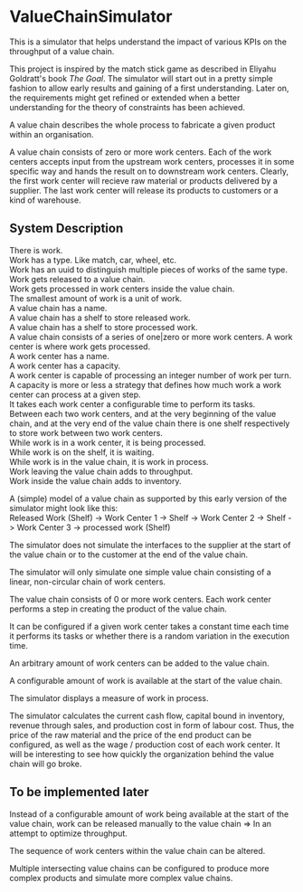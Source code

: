 # ValueChainSimulator
This is a simulator that helps understand the impact of various KPIs on the throughput of a value chain.

This project is inspired by the match stick game as described in Eliyahu Goldratt's book *The Goal*.
The simulator will start out in a pretty simple fashion to allow early results and gaining of a first understanding.
Later on, the requirements might get refined or extended when a better understanding for the theory of constraints
has been achieved.

A value chain describes the whole process to fabricate a given product within an organisation.

A value chain consists of zero or more work centers. Each of the work centers accepts input from the upstream
work centers, processes it in some specific way and hands the result on to downstream work centers. Clearly, the
first work center will recieve raw material or products delivered by a supplier. The last work center will release
its products to customers or a kind of warehouse.

## System Description

There is work.  
Work has a type. Like match, car, wheel, etc.  
Work has an uuid to distinguish multiple pieces of works of the same type.  
Work gets released to a value chain.  
Work gets processed in work centers inside the value chain.  
The smallest amount of work is a unit of work.  
A value chain has a name.  
A value chain has a shelf to store released work.  
A value chain has a shelf to store processed work.  
A value chain consists of a series of one|zero or more work centers. 
A work center is where work gets processed.  
A work center has a name.  
A work center has a capacity.  
A work center is capable of processing an integer number of work per turn.  
A capacity is more or less a strategy that defines how much work a work center can process at a given step.  
It takes each work center a configurable time to perform its tasks.  
Between each two work centers, and at the very beginning of the value chain, and at the very end of the value chain there is one shelf respectively to store work between two work centers.  
While work is in a work center, it is being processed.  
While work is on the shelf, it is waiting.  
While work is in the value chain, it is work in process.  
Work leaving the value chain adds to throughput.  
Work inside the value chain adds to inventory.  

A (simple) model of a value chain as supported by this early version of the simulator might look like this:  
Released Work (Shelf) -> Work Center 1 -> Shelf -> Work Center 2 -> Shelf -> Work Center 3 -> processed work (Shelf)

The simulator does not simulate the interfaces to the supplier at the start of the value chain or to the 
customer at the end of the value chain.

The simulator will only simulate one simple value chain consisting of a linear, non-circular chain of work centers.

The value chain consists of 0 or more work centers. Each work center performs a step in creating the product
of the value chain.


It can be configured if a given work center takes a constant time each time it performs its tasks or whether there
is a random variation in the execution time.

An arbitrary amount of work centers can be added to the value chain.

A configurable amount of work is available at the start of the value chain.

The simulator displays a measure of work in process.

The simulator calculates the current cash flow, capital bound in inventory, revenue through sales, and production cost in form of labour cost. Thus, the price of the raw material and the price of the end product can be configured, as well as the wage / production cost of each work center. It will be interesting to see how quickly the organization behind the value chain will go broke.

## To be implemented later
Instead of a configurable amount of work being available at the start of the value chain, work can be released manually to the value chain => In an attempt to optimize throughput.

The sequence of work centers within the value chain can be altered.

Multiple intersecting value chains can be configured to produce more complex products and simulate more complex value chains.



